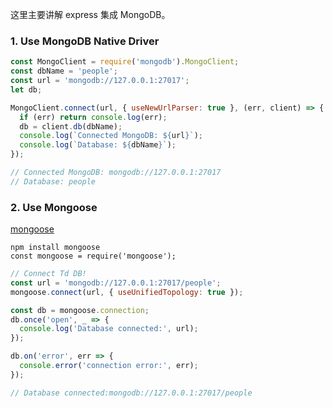 这里主要讲解 express 集成 MongoDB。

### 1. Use MongoDB Native Driver

```javascript
const MongoClient = require('mongodb').MongoClient;
const dbName = 'people';
const url = 'mongodb://127.0.0.1:27017';
let db;

MongoClient.connect(url, { useNewUrlParser: true }, (err, client) => {
  if (err) return console.log(err);
  db = client.db(dbName);
  console.log(`Connected MongoDB: ${url}`);
  console.log(`Database: ${dbName}`);
});

// Connected MongoDB: mongodb://127.0.0.1:27017
// Database: people
```

### 2. Use Mongoose

[mongoose](https://github.com/Automattic/mongoose)

```
npm install mongoose
const mongoose = require('mongoose');
```

<!--
### 使用 dotenv

使用 [dotenv](https://github.com/motdotla/dotenv#readme) 加载项目环境变量，可以避免敏感信息的暴露。**npm install dotenv** 安装依赖，在项目的根目录中创建一个**.env** 文件。在新行上以** NAME = VALUE **的形式添加特定于环境的变量。例如

```javascript
DB_NAME=mongodb://127.0.0.1:27017/my_db
DB_HOST=localhost
DB_USER=root
```
 编码 **index.js** 引入 **dotenv** 后,集成数据库。

 -->

```javascript
// Connect Td DB!
const url = 'mongodb://127.0.0.1:27017/people';
mongoose.connect(url, { useUnifiedTopology: true });

const db = mongoose.connection;
db.once('open', _ => {
  console.log('Database connected:', url);
});

db.on('error', err => {
  console.error('connection error:', err);
});

// Database connected:mongodb://127.0.0.1:27017/people
```
